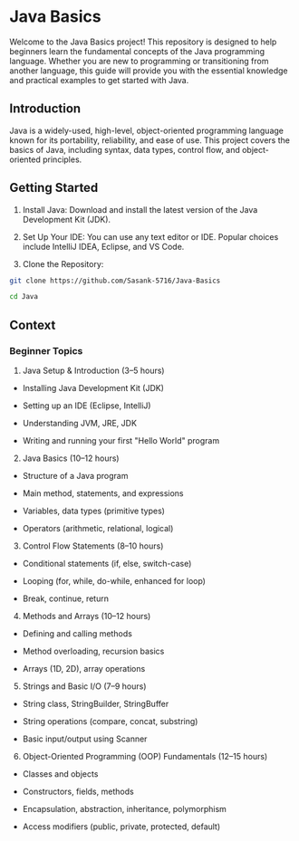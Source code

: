 # Java Basics 
Welcome to the Java Basics project! This repository is designed to help beginners learn the fundamental concepts of the Java programming language. Whether you are new to programming or transitioning from another language, this guide will provide you with the essential knowledge and practical examples to get started with Java.

## Introduction
Java is a widely-used, high-level, object-oriented programming language known for its portability, reliability, and ease of use. This project covers the basics of Java, including syntax, data types, control flow, and object-oriented principles.

## Getting Started
1. Install Java:
Download and install the latest version of the Java Development Kit (JDK).

2. Set Up Your IDE:
You can use any text editor or IDE. Popular choices include IntelliJ IDEA, Eclipse, and VS Code.

3. Clone the Repository:

```bash
git clone https://github.com/Sasank-5716/Java-Basics
```
```bash
cd Java
```

## Context
### Beginner Topics
1. Java Setup & Introduction (3–5 hours)

- Installing Java Development Kit (JDK)

- Setting up an IDE (Eclipse, IntelliJ)

- Understanding JVM, JRE, JDK

- Writing and running your first "Hello World" program

2. Java Basics (10–12 hours)

- Structure of a Java program

- Main method, statements, and expressions

- Variables, data types (primitive types)

- Operators (arithmetic, relational, logical)

3. Control Flow Statements (8–10 hours)

- Conditional statements (if, else, switch-case)

- Looping (for, while, do-while, enhanced for loop)

- Break, continue, return

4. Methods and Arrays (10–12 hours)

- Defining and calling methods

- Method overloading, recursion basics

- Arrays (1D, 2D), array operations

5. Strings and Basic I/O (7–9 hours)

- String class, StringBuilder, StringBuffer

- String operations (compare, concat, substring)

- Basic input/output using Scanner

6. Object-Oriented Programming (OOP) Fundamentals (12–15 hours)

- Classes and objects

- Constructors, fields, methods

- Encapsulation, abstraction, inheritance, polymorphism

- Access modifiers (public, private, protected, default)